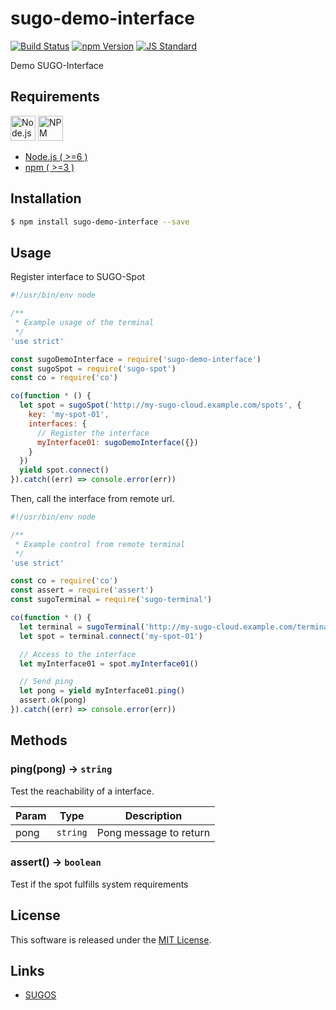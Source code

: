 sugo-demo-interface
==========

<!---
This file is generated by ape-tmpl. Do not update manually.
--->

<!-- Badge Start -->
<a name="badges"></a>

[![Build Status][bd_travis_com_shield_url]][bd_travis_com_url]
[![npm Version][bd_npm_shield_url]][bd_npm_url]
[![JS Standard][bd_standard_shield_url]][bd_standard_url]

[bd_repo_url]: https://github.com/realglobe-Inc/sugo-demo-interface
[bd_travis_url]: http://travis-ci.org/realglobe-Inc/sugo-demo-interface
[bd_travis_shield_url]: http://img.shields.io/travis/realglobe-Inc/sugo-demo-interface.svg?style=flat
[bd_travis_com_url]: http://travis-ci.com/realglobe-Inc/sugo-demo-interface
[bd_travis_com_shield_url]: https://api.travis-ci.com/realglobe-Inc/sugo-demo-interface.svg?token=aeFzCpBZebyaRijpCFmm
[bd_license_url]: https://github.com/realglobe-Inc/sugo-demo-interface/blob/master/LICENSE
[bd_codeclimate_url]: http://codeclimate.com/github/realglobe-Inc/sugo-demo-interface
[bd_codeclimate_shield_url]: http://img.shields.io/codeclimate/github/realglobe-Inc/sugo-demo-interface.svg?style=flat
[bd_codeclimate_coverage_shield_url]: http://img.shields.io/codeclimate/coverage/github/realglobe-Inc/sugo-demo-interface.svg?style=flat
[bd_gemnasium_url]: https://gemnasium.com/realglobe-Inc/sugo-demo-interface
[bd_gemnasium_shield_url]: https://gemnasium.com/realglobe-Inc/sugo-demo-interface.svg
[bd_npm_url]: http://www.npmjs.org/package/sugo-demo-interface
[bd_npm_shield_url]: http://img.shields.io/npm/v/sugo-demo-interface.svg?style=flat
[bd_standard_url]: http://standardjs.com/
[bd_standard_shield_url]: https://img.shields.io/badge/code%20style-standard-brightgreen.svg

<!-- Badge End -->


<!-- Description Start -->
<a name="description"></a>

Demo SUGO-Interface

<!-- Description End -->


<!-- Overview Start -->
<a name="overview"></a>



<!-- Overview End -->


<!-- Sections Start -->
<a name="sections"></a>

<!-- Section from "doc/guides/00.Requirements.md.hbs" Start -->

<a name="section-doc-guides-00-requirements-md"></a>
Requirements
-----

<a href="https://nodejs.org">
  <img src="https://realglobe-inc.github.io/sugos-assets/images/nodejs-banner.png"
       alt="Node.js"
       height="40"
       style="height:40px"
  /></a>
<a href="https://docs.npmjs.com/">
  <img src="https://realglobe-inc.github.io/sugos-assets/images/npm-banner.png"
       alt="NPM"
       height="40"
       style="height:40px"
  /></a>

+ [Node.js ( >=6 )][node_download_url]
+ [npm ( >=3 )][npm_url]

[node_download_url]: https://nodejs.org/en/download/
[npm_url]: https://docs.npmjs.com/


<!-- Section from "doc/guides/00.Requirements.md.hbs" End -->

<!-- Section from "doc/guides/01.Installation.md.hbs" Start -->

<a name="section-doc-guides-01-installation-md"></a>
Installation
-----

```bash
$ npm install sugo-demo-interface --save
```


<!-- Section from "doc/guides/01.Installation.md.hbs" End -->

<!-- Section from "doc/guides/02.Usage.md.hbs" Start -->

<a name="section-doc-guides-02-usage-md"></a>
Usage
---------

Register interface to SUGO-Spot

```javascript
#!/usr/bin/env node

/**
 * Example usage of the terminal
 */
'use strict'

const sugoDemoInterface = require('sugo-demo-interface')
const sugoSpot = require('sugo-spot')
const co = require('co')

co(function * () {
  let spot = sugoSpot('http://my-sugo-cloud.example.com/spots', {
    key: 'my-spot-01',
    interfaces: {
      // Register the interface
      myInterface01: sugoDemoInterface({})
    }
  })
  yield spot.connect()
}).catch((err) => console.error(err))

```

Then, call the interface from remote url.

```javascript
#!/usr/bin/env node

/**
 * Example control from remote terminal
 */
'use strict'

const co = require('co')
const assert = require('assert')
const sugoTerminal = require('sugo-terminal')

co(function * () {
  let terminal = sugoTerminal('http://my-sugo-cloud.example.com/terminals', {})
  let spot = terminal.connect('my-spot-01')

  // Access to the interface
  let myInterface01 = spot.myInterface01()

  // Send ping
  let pong = yield myInterface01.ping()
  assert.ok(pong)
}).catch((err) => console.error(err))

```

<!-- Section from "doc/guides/02.Usage.md.hbs" End -->

<!-- Section from "doc/guides/03.Methods.md.hbs" Start -->

<a name="section-doc-guides-03-methods-md"></a>
Methods
---------

<a name="ping"></a>
### ping(pong) -> <code>string</code>

Test the reachability of a interface.

| Param | Type | Description |
| ----- | ---- | ----------- |
| pong  | <code>string</code> | Pong message to return |
<a name="assert"></a>
### assert() -> <code>boolean</code>

Test if the spot fulfills system requirements


<!-- Section from "doc/guides/03.Methods.md.hbs" End -->


<!-- Sections Start -->


<!-- LICENSE Start -->
<a name="license"></a>

License
-------
This software is released under the [MIT License](https://github.com/realglobe-Inc/sugo-demo-interface/blob/master/LICENSE).

<!-- LICENSE End -->


<!-- Links Start -->
<a name="links"></a>

Links
------

+ [SUGOS](https://github.com/realglobe-Inc/sugos)

<!-- Links End -->
